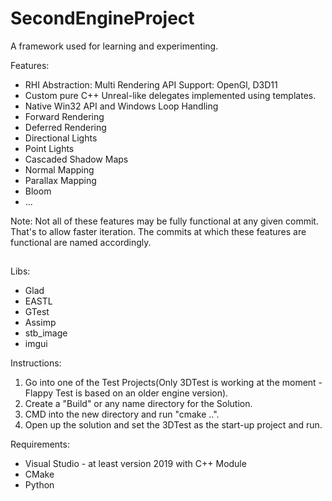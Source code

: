 # SecondEngineProject
A framework used for learning and experimenting.

Features:
- RHI Abstraction: Multi Rendering API Support: OpenGl, D3D11
- Custom pure C++ Unreal-like delegates implemented using templates.
- Native Win32 API and Windows Loop Handling
- Forward Rendering
- Deferred Rendering
- Directional Lights
- Point Lights
- Cascaded Shadow Maps
- Normal Mapping
- Parallax Mapping
- Bloom
- ...

Note: Not all of these features may be fully functional at any given commit. That's to allow faster iteration. The commits at which these features are functional are named accordingly.

## 
Libs:
- Glad
- EASTL
- GTest
- Assimp
- stb_image
- imgui

Instructions:
1. Go into one of the Test Projects(Only 3DTest is working at the moment - Flappy Test is based on an older engine version).
2. Create a "Build" or any name directory for the Solution.
3. CMD into the new directory and run "cmake ..".
4. Open up the solution and set the 3DTest as the start-up project and run.

Requirements:
- Visual Studio - at least version 2019 with C++ Module
- CMake
- Python
